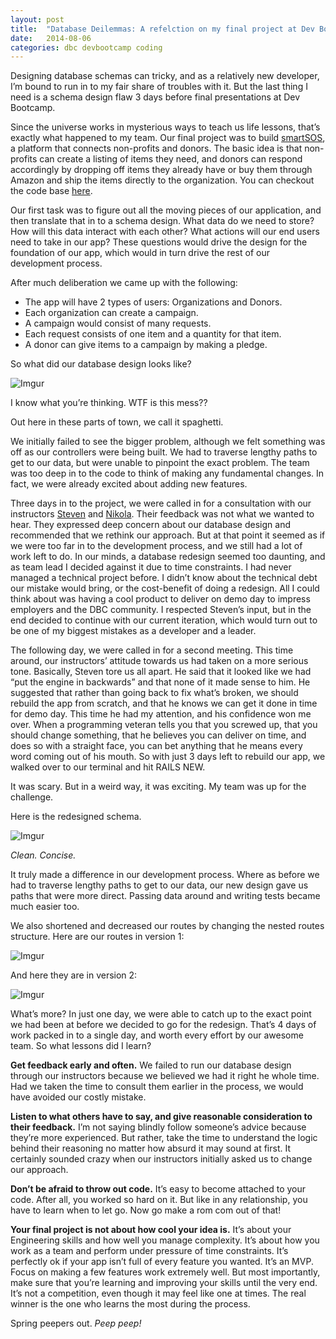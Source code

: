 ```yaml
---
layout: post
title:  "Database Deilemmas: A refelction on my final project at Dev Bootcamp"
date:   2014-08-06
categories: dbc devbootcamp coding
---
```



Designing database schemas can tricky, and as a relatively new developer, I’m bound to run in to my fair share of troubles with it. But the last thing I need is a schema design flaw 3 days before final presentations at Dev Bootcamp.

Since the universe works in mysterious ways to teach us life lessons, that’s exactly what happened to my team. Our final project was to build [smartSOS][smartsos], a platform that connects non-profits and donors. The basic idea is that non-profits can create a listing of items they need, and donors can respond accordingly by dropping off items they already have or buy them through Amazon and ship the items directly to the organization. You can checkout the code base [here][sourcecode].

Our first task was to figure out all the moving pieces of our application, and then translate that in to a schema design. What data do we need to store? How will this data interact with each other? What actions will our end users need to take in our app? These questions would drive the design for the foundation of our app, which would in turn drive the rest of our development process. 

After much deliberation we came up with the following:

- The app will have 2 types of users: Organizations and Donors.
- Each organization can create a campaign. 
- A campaign would consist of many requests.
- Each request consists of one item and a quantity for that item.
- A donor can give items to a campaign by making a pledge.

So what did our database design looks like?

![Imgur](http://i.imgur.com/gdV3SvM.png)


I know what you’re thinking. WTF is this mess?? 

Out here in these parts of town, we call it spaghetti.

We initially failed to see the bigger problem, although we felt something was off as our controllers were being built. We had to traverse lengthy paths to get to our data, but were unable to pinpoint the exact problem. The team was too deep in to the code to think of making any fundamental changes. In fact, we were already excited about adding new features.

Three days in to the project, we were called in for a consultation with our instructors [Steven][steventwitter] and [Nikola][nikolatwitter]. Their feedback was not what we wanted to hear. They expressed deep concern about our database design and recommended that we rethink our approach. But at that point it seemed as if we were too far in to the development process, and we still had a lot of work left to do. In our minds, a database redesign seemed too daunting, and as team lead I decided against it due to time constraints. I had never managed a technical project before. I didn’t know about the technical debt our mistake would bring, or the cost-benefit of doing a redesign. All I could think about was having a cool product to deliver on demo day to impress employers and the DBC community. I respected Steven’s input, but in the end decided to continue with our current iteration, which would turn out to be one of my biggest mistakes as a developer and a leader.

The following day, we were called in for a second meeting. 
This time around, our instructors’ attitude towards us had taken on a more serious tone. Basically, Steven tore us all apart. He said that it looked like we had “put the engine in backwards” and that none of it made sense to him. He suggested that rather than going back to fix what’s broken, we should rebuild the app from scratch, and that he knows we can get it done in time for demo day. This time he had my attention, and his confidence won me over.
When a programming veteran tells you that you screwed up, that you should change something, that he believes you can deliver on time, and does so with a straight face, you can bet anything that he means every word coming out of his mouth. So with just 3 days left to rebuild our app, we walked over to our terminal and hit RAILS NEW. 

It was scary. But in a weird way, it was exciting. My team was up for the challenge.

Here is the redesigned schema. 

![Imgur](http://i.imgur.com/0qm7A0r.png)

*Clean. Concise.*

It truly made a difference in our development process. Where as before we had to traverse lengthy paths to get to our data, our new design gave us paths that were more direct. Passing data around and writing tests became much easier too. 

We also shortened and decreased our routes by changing the nested routes structure. Here are our routes in version 1:

![Imgur](http://i.imgur.com/sjtHz3A.png)

And here they are in version 2:

![Imgur](http://i.imgur.com/JufU80L.png)

What’s more? In just one day, we were able to catch up to the exact point we had been at before we decided to go for the redesign. That’s 4 days of work packed in to a single day, and worth every effort by our awesome team.
So what lessons did I learn?

**Get feedback early and often.** We failed to run our database design through our instructors because we believed we had it right he whole time. Had we taken the time to consult them earlier in the process, we would have avoided our costly mistake.

**Listen to what others have to say, and give reasonable consideration to their feedback.** I’m not saying blindly follow someone’s advice because they’re more experienced. But rather, take the time to understand the logic behind their reasoning no matter how absurd it may sound at first. It certainly sounded crazy when our instructors initially asked us to change our approach. 

**Don’t be afraid to throw out code.** It’s easy to become attached to your code. After all, you worked so hard on it. But like in any relationship, you have to learn when to let go. Now go make a rom com out of that!

**Your final project is not about how cool your idea is.** It’s about your Engineering skills and how well you manage complexity. It’s about how you work as a team and perform under pressure of time constraints. It’s perfectly ok if your app isn’t full of every feature you wanted. It’s an MVP. Focus on making a few features work extremely well. But most importantly, make sure that you’re learning and improving your skills until the very end. It’s not a competition, even though it may feel like one at times. The real winner is the one who learns the most during the process.

Spring peepers out. *Peep peep!*


[smartsos]: http://smartsos.herokuapp.com
[sourcecode]: https://github.com/Spitigala/smartSOS-2.0
[steventwitter]: https://twitter.com/sgharms
[nikolatwitter]: https://twitter.com/JaNisamTesla
